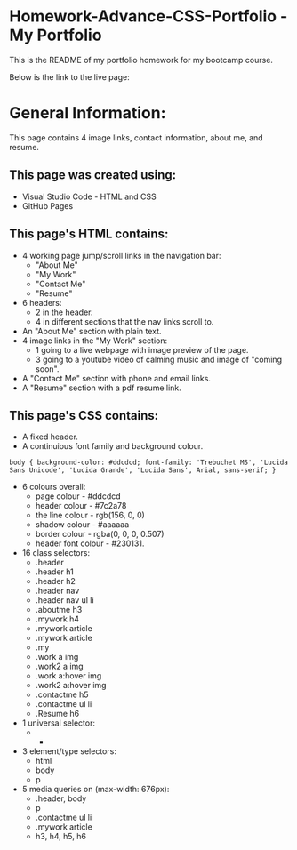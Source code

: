 # Homework-Advance-CSS-Portfolio - My Portfolio
This is the README of my portfolio homework for my bootcamp course.

Below is the link to the live page:


# General Information:

This page contains 4 image links, contact information, about me, and resume.

## This page was created using:
- Visual Studio Code - HTML and CSS
- GitHub Pages

## This page's HTML contains:

- 4 working page jump/scroll links in the navigation bar:
  - "About Me"
  - "My Work"
  - "Contact Me"
  - "Resume"
- 6 headers:
  - 2 in the header.
  - 4 in different sections that the nav links scroll to.
- An "About Me" section with plain text.
- 4 image links in the "My Work" section:
  - 1 going to a live webpage with image preview of the page.
  - 3 going to a youtube video of calming music and image of "coming soon".
- A "Contact Me" section with phone and email links.
- A "Resume" section with a pdf resume link.

## This page's CSS contains:
- A fixed header.
- A continuious font family and background colour.

`body {
  background-color: #ddcdcd;
  font-family: 'Trebuchet MS', 'Lucida Sans Unicode', 'Lucida Grande', 'Lucida Sans', Arial, sans-serif;
}`

- 6 colours overall:
  - page colour - #ddcdcd
  - header colour - #7c2a78
  - the line colour - rgb(156, 0, 0)
  - shadow colour - #aaaaaa
  - border colour - rgba(0, 0, 0, 0.507)
  - header font colour - #230131.
- 16 class selectors:
  - .header
  - .header h1
  - .header h2
  - .header nav
  - .header nav ul li
  - .aboutme h3
  - .mywork h4
  - .mywork article
  - .mywork article
  - .my
  - .work a img
  - .work2 a img
  - .work a:hover img
  - .work2 a:hover img
  - .contactme h5
  - .contactme ul li
  - .Resume h6
- 1 universal selector:
  - *
- 3 element/type selectors:
  - html
  - body
  - p
- 5 media queries on (max-width: 676px):
  - .header, body
  - p
  - .contactme ul li
  - .mywork article
  - h3, h4, h5, h6
